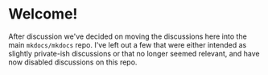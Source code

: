 # Welcome!

After discussion we've decided on moving the discussions here into the main `mkdocs/mkdocs` repo.
I've left out a few that were either intended as slightly private-ish discussions or that no longer seemed relevant, and have now disabled discussions on this repo.
